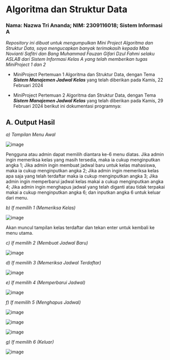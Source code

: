 # Algoritma dan Struktur Data 
### Nama: Nazwa Tri Ananda; NIM: 2309116018; Sistem Informasi A

*Repository ini dibuat untuk mengumpulkan Mini Project Algoritma dan Struktur Data, saya mengucapkan banyak terimakasih kepada 
Mba Novianti Safitri dan Bang Muhammad Fauzan Gifari Dzul Fahmi selaku ASLAB dari Sistem Informasi Kelas A yang telah memberikan tugas MiniProject 1 dan 2*

- MiniProject Pertemuan 1 Algoritma dan Struktur Data, dengan Tema ***Sistem Manajemen Jadwal Kelas*** yang telah diberikan pada Kamis, 22 Februari 2024
  
- MiniProject Pertemuan 2 Algoritma dan Struktur Data, dengan Tema ***Sistem Manajemen Jadwal Kelas*** yang telah diberikan pada Kamis, 29 Februari 2024
  berikut ini dokumentasi programnya:
  
## A.	Output Hasil

*a) Tampilan Menu Awal*
  
 ![image](https://github.com/nazwatriananda/MiniProject1-Algoritma-dan-Struktur-Data/assets/144808370/09736337-67a4-4a63-8d39-519d7e7a484f)

Pengguna atau admin dapat memilih diantara ke-6 menu diatas. Jika admin ingin memeriksa kelas yang masih tersedia, maka ia cukup menginputkan angka 1; Jika admin ingin membuat jadwal baru untuk kelas mahasiswa, maka ia cukup menginputkan angka 2; Jika admin ingin memeriksa kelas apa saja yang telah terdaftar maka ia cukup menginputkan angka 3; Jika admin ingin memperbarui jadwal kelas makai a cukup menginputkan angka 4; Jika admin ingin menghapus jadwal yang telah diganti atau tidak terpakai makai a cukup menginputkan angka 6; dan inputkan angka 6 untuk keluar dari menu.

*b)	If memilih 1 (Memeriksa Kelas)*

![image](https://github.com/nazwatriananda/MiniProject1-Algoritma-dan-Struktur-Data/assets/144808370/01c4d84c-f972-4ca0-8e8b-afd9beb34b57)
 
Akan muncul tampilan kelas terdaftar dan tekan enter untuk kembali ke menu utama.

*c)	If memilih 2 (Membuat Jadwal Baru)*

![image](https://github.com/nazwatriananda/MiniProject1-Algoritma-dan-Struktur-Data/assets/144808370/030acb0f-7cf0-4fb4-ae98-6a7b91616f40)

 
*d)	If memilih 3 (Memeriksa Jadwal Terdaftar)*

![image](https://github.com/nazwatriananda/MiniProject1-Algoritma-dan-Struktur-Data/assets/144808370/314c1ffa-9311-45e7-b3ac-86c556350309)

 
*e)	If memilih 4 (Memperbarui Jadwal)*
 
 ![image](https://github.com/nazwatriananda/MiniProject1-Algoritma-dan-Struktur-Data/assets/144808370/7971650b-771e-4a9d-bbdb-5dc49bfb61bb)


*f)	If memilih 5 (Menghapus Jadwal)*
 
 ![image](https://github.com/nazwatriananda/MiniProject1-Algoritma-dan-Struktur-Data/assets/144808370/19e51877-036d-4ecc-9401-60a3aa880ed3)

 ![image](https://github.com/nazwatriananda/MiniProject1-Algoritma-dan-Struktur-Data/assets/144808370/d66dc06d-71a4-4314-8ae3-c98399d4bb7f)

 ![image](https://github.com/nazwatriananda/MiniProject1-Algoritma-dan-Struktur-Data/assets/144808370/53b297fe-3c55-4c60-9344-e6754484babc)


*g)	If memilih 6 (Keluar)*
 
![image](https://github.com/nazwatriananda/MiniProject1-Algoritma-dan-Struktur-Data/assets/144808370/01f18bbe-4acf-4db0-9b46-dedbb79eb168)




